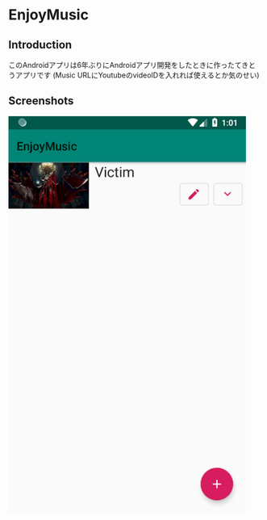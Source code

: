 # EnjoyMusic
## Introduction
このAndroidアプリは6年ぶりにAndroidアプリ開発をしたときに作ったてきとうアプリです
(Music URLにYoutubeのvideoIDを入れれば使えるとか気のせい)

## Screenshots
![Top](screenshots/top.png)
